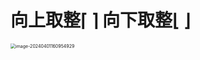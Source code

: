 # 向上取整⌈ ⌉ 向下取整⌊ ⌋

<img src="https://cvp.oss-cn-shanghai.aliyuncs.com/picgo/202404011609104.png" alt="image-20240401160954929" style="zoom:50%;" />
